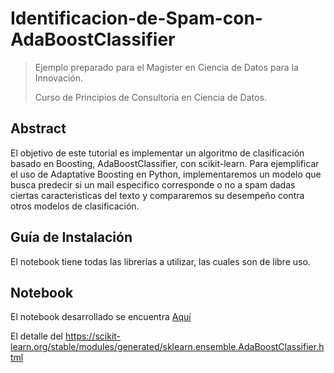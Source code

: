 # Identificacion-de-Spam-con-AdaBoostClassifier

> Ejemplo preparado para el Magister en Ciencia de Datos para la Innovación.
>
> Curso de Principios de Consultoría en Ciencia de Datos.


## Abstract

El objetivo de este tutorial es implementar un algoritmo de clasificación basado en Boosting, AdaBoostClassifier, con scikit-learn. 
Para ejemplificar el uso de Adaptative Boosting en Python, implementaremos un modelo que busca predecir si un mail especifico corresponde o no a spam dadas ciertas caracteristicas del texto y compararemos su desempeño contra otros modelos de clasificación.

## Guía de Instalación

El notebook tiene todas las librerías a utilizar, las cuales son de libre uso. 

## Notebook

El notebook desarrollado se encuentra [Aquí](./https://github.com/larayl/Identificacion-de-Spam-con-AdaBoostClassifier/blob/main/Identificacion_de_Spam_con_AdaboostClassifier.ipynb)

El detalle del https://scikit-learn.org/stable/modules/generated/sklearn.ensemble.AdaBoostClassifier.html
